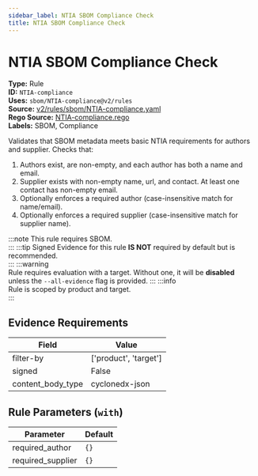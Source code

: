 ```yaml
---
sidebar_label: NTIA SBOM Compliance Check
title: NTIA SBOM Compliance Check
---  
```

# NTIA SBOM Compliance Check  
**Type:** Rule  
**ID:** `NTIA-compliance`  
**Uses:** `sbom/NTIA-compliance@v2/rules`  
**Source:** [v2/rules/sbom/NTIA-compliance.yaml](https://github.com/scribe-public/sample-policies/blob/main/v2/rules/sbom/NTIA-compliance.yaml)  
**Rego Source:** [NTIA-compliance.rego](https://github.com/scribe-public/sample-policies/blob/main/v2/rules/sbom/NTIA-compliance.rego)  
**Labels:** SBOM, Compliance  

Validates that SBOM metadata meets basic NTIA requirements for authors and supplier.
Checks that:
  1) Authors exist, are non-empty, and each author has both a name and email.
  2) Supplier exists with non-empty name, url, and contact. At least one contact has non-empty email.
  3) Optionally enforces a required author (case-insensitive match for name/email).
  4) Optionally enforces a required supplier (case-insensitive match for supplier name).


:::note 
This rule requires SBOM.  
::: 
:::tip 
Signed Evidence for this rule **IS NOT** required by default but is recommended.  
::: 
:::warning  
Rule requires evaluation with a target. Without one, it will be **disabled** unless the `--all-evidence` flag is provided.
::: 
:::info  
Rule is scoped by product and target.  
:::  

## Evidence Requirements  
| Field | Value |
|-------|-------|
| filter-by | ['product', 'target'] |
| signed | False |
| content_body_type | cyclonedx-json |

## Rule Parameters (`with`)  
| Parameter | Default |
|-----------|---------|
| required_author | `{}` |
| required_supplier | `{}` |
